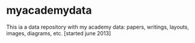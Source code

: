 myacademydata
=============

This ia a data repository with my academy data: papers, writings, layouts, images, diagrams, etc.
[started june 2013]
